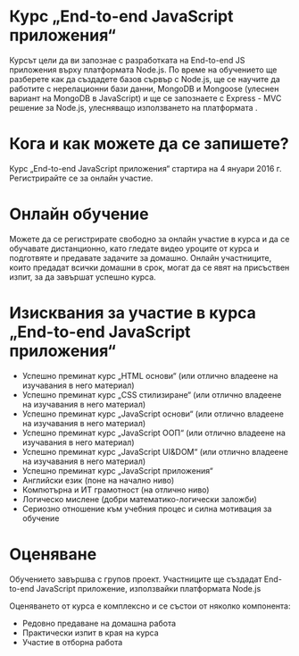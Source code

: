 # Курс „End-to-end JavaScript приложения“ #
Курсът цели да ви запознае с разработката на End-to-end JS приложения върху платформата Node.js. По време на обучението ще разберете как да създадете базов сървър с Node.js, ще се научите да работите с нерелационни бази данни, MongoDB и Mongoose  (улеснен вариант на MongoDB в JavaScript) и ще се запознаете с Express - MVC решение за Node.js, улесняващо използването на платформата .

# Кога и как можете да се запишете? #
Курс „End-to-end JavaScript приложения“ стартира на 4 януари 2016 г. Регистрирайте се за онлайн участие.

# Онлайн обучение #
Можете да се регистрирате свободно за онлайн участие в курса и да се обучавате дистанционно, като гледате видео уроците от курса и подготвяте и предавате задачите за домашно. Онлайн участниците, които предадат всички домашни в срок, могат да се явят на присъствен изпит, за да завършат успешно курса.

# Изисквания за участие в курса „End-to-end JavaScript приложения“ #


- Успешно преминат курс „HTML основи“ (или отлично владеене на изучавания в него материал)
- Успешно преминат курс „CSS стилизиране“ (или отлично владеене на изучавания в него материал)
- Успешно преминат курс „JavaScript основи“ (или отлично владеене на изучавания в него материал) 
- Успешно преминат курс „JavaScript ООП“ (или отлично владеене на изучавания в него материал)
- Успешно преминат курс „JavaScript UI&DOM“ (или отлично владеене на изучавания в него материал)
- Успешно преминат курс „JavaScript приложения“
- Английски език (поне на начално ниво)
- Компютърна и ИТ грамотност (на отлично ниво)
- Логическо мислене (добри математико-логически заложби)
- Сериозно отношение към учебния процес и силна мотивация за обучение

# Оценяване #
Обучението завършва с групов проект. Участниците ще създадат End-to-end JavaScript приложение, използвайки платформата Node.js

Оценяването от курса е комплексно и се състои от няколко компонента:



- Редовно предаване на домашна работа
- Практически изпит в края на курса
- Участие в отборна работа